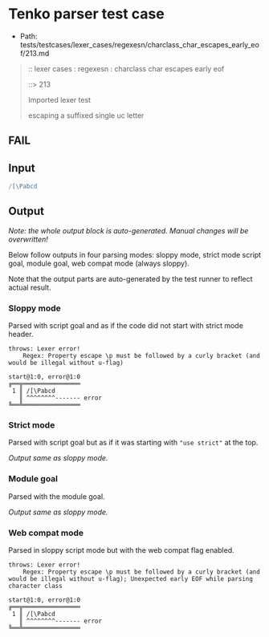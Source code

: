 # Tenko parser test case

- Path: tests/testcases/lexer_cases/regexesn/charclass_char_escapes_early_eof/213.md

> :: lexer cases : regexesn : charclass char escapes early eof
>
> ::> 213
>
> Imported lexer test
>
> escaping a suffixed single uc letter

## FAIL

## Input

`````js
/[\Pabcd
`````

## Output

_Note: the whole output block is auto-generated. Manual changes will be overwritten!_

Below follow outputs in four parsing modes: sloppy mode, strict mode script goal, module goal, web compat mode (always sloppy).

Note that the output parts are auto-generated by the test runner to reflect actual result.

### Sloppy mode

Parsed with script goal and as if the code did not start with strict mode header.

`````
throws: Lexer error!
    Regex: Property escape \p must be followed by a curly bracket (and would be illegal without u-flag)

start@1:0, error@1:0
╔══╦════════════════
 1 ║ /[\Pabcd
   ║ ^^^^^^^^------- error
╚══╩════════════════

`````

### Strict mode

Parsed with script goal but as if it was starting with `"use strict"` at the top.

_Output same as sloppy mode._

### Module goal

Parsed with the module goal.

_Output same as sloppy mode._

### Web compat mode

Parsed in sloppy script mode but with the web compat flag enabled.

`````
throws: Lexer error!
    Regex: Property escape \p must be followed by a curly bracket (and would be illegal without u-flag); Unexpected early EOF while parsing character class

start@1:0, error@1:0
╔══╦════════════════
 1 ║ /[\Pabcd
   ║ ^^^^^^^^------- error
╚══╩════════════════

`````

